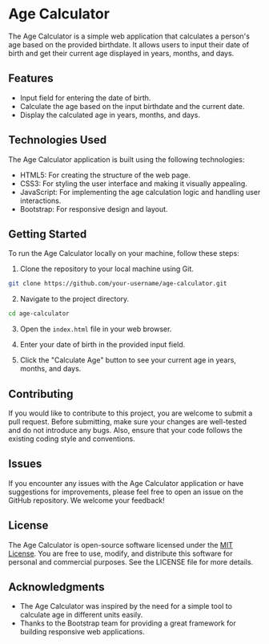 # Age Calculator

The Age Calculator is a simple web application that calculates a person's age based on the provided birthdate. It allows users to input their date of birth and get their current age displayed in years, months, and days.

## Features

- Input field for entering the date of birth.
- Calculate the age based on the input birthdate and the current date.
- Display the calculated age in years, months, and days.

## Technologies Used

The Age Calculator application is built using the following technologies:

- HTML5: For creating the structure of the web page.
- CSS3: For styling the user interface and making it visually appealing.
- JavaScript: For implementing the age calculation logic and handling user interactions.
- Bootstrap: For responsive design and layout.

## Getting Started

To run the Age Calculator locally on your machine, follow these steps:

1. Clone the repository to your local machine using Git.

```bash
git clone https://github.com/your-username/age-calculator.git
```

2. Navigate to the project directory.

```bash
cd age-calculator
```

3. Open the `index.html` file in your web browser.

4. Enter your date of birth in the provided input field.

5. Click the "Calculate Age" button to see your current age in years, months, and days.

## Contributing

If you would like to contribute to this project, you are welcome to submit a pull request. Before submitting, make sure your changes are well-tested and do not introduce any bugs. Also, ensure that your code follows the existing coding style and conventions.

## Issues

If you encounter any issues with the Age Calculator application or have suggestions for improvements, please feel free to open an issue on the GitHub repository. We welcome your feedback!

## License

The Age Calculator is open-source software licensed under the [MIT License](LICENSE). You are free to use, modify, and distribute this software for personal and commercial purposes. See the LICENSE file for more details.

## Acknowledgments

- The Age Calculator was inspired by the need for a simple tool to calculate age in different units easily.
- Thanks to the Bootstrap team for providing a great framework for building responsive web applications.

